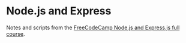 # Node.js and Express
Notes and scripts from the [FreeCodeCamp Node.js and Express.js full course](https://www.youtube.com/watch?v=Oe421EPjeBE).